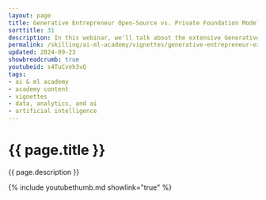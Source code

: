 ```yaml
---
layout: page
title: Generative Entrepreneur Open-Source vs. Private Foundation Models
sorttitle: 31
description: In this webinar, we'll talk about the extensive Generative AI model catalog and how to find the best model for your application. There are a multitude of models available to developers and we'll show you how to find the best one through benchmarks and model evaluation. We'll also showcase the Phi-3 models to provide practical insights to help you build Generative AI applications.
permalink: /skilling/ai-ml-academy/vignettes/generative-entrepreneur-exploring-ai-models
updated: 2024-09-23
showbreadcrumb: true
youtubeid: s4TuCveh3vQ
tags:
- ai & ml academy
- academy content
- vignettes
- data, analytics, and ai
- artificial intelligence
---
```


# {{ page.title }}

{{ page.description }}

{% include youtubethumb.md showlink="true" %}

